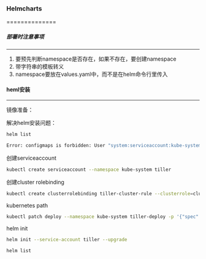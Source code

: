 ### Helmcharts
==============


##### 部署时注意事项
-----------
1. 要预先判断namespace是否存在，如果不存在，要创建namespace
2. 带字符串的模板转义
3. namespace要放在values.yaml中，而不是在helm命令行里传入


#### heml安装
------------------

镜像准备：


解决helm安装问题：

```bash
helm list

Error: configmaps is forbidden: User "system:serviceaccount:kube-system:default" cannot list configmap
```

创建serviceaccount
```bash
kubectl create serviceaccount --namespace kube-system tiller
```

创建cluster rolebinding
```bash
kubectl create clusterrolebinding tiller-cluster-rule --clusterrole=cluster-admin --serviceaccount=kube-system:tiller
```

kubernetes path
```bash
kubectl patch deploy --namespace kube-system tiller-deploy -p '{"spec":{"template":{"spec":{"serviceAccount":"tiller"}}}}'
```

helm init
```bash
helm init --service-account tiller --upgrade
```

```bash
helm list
```

```bash
```